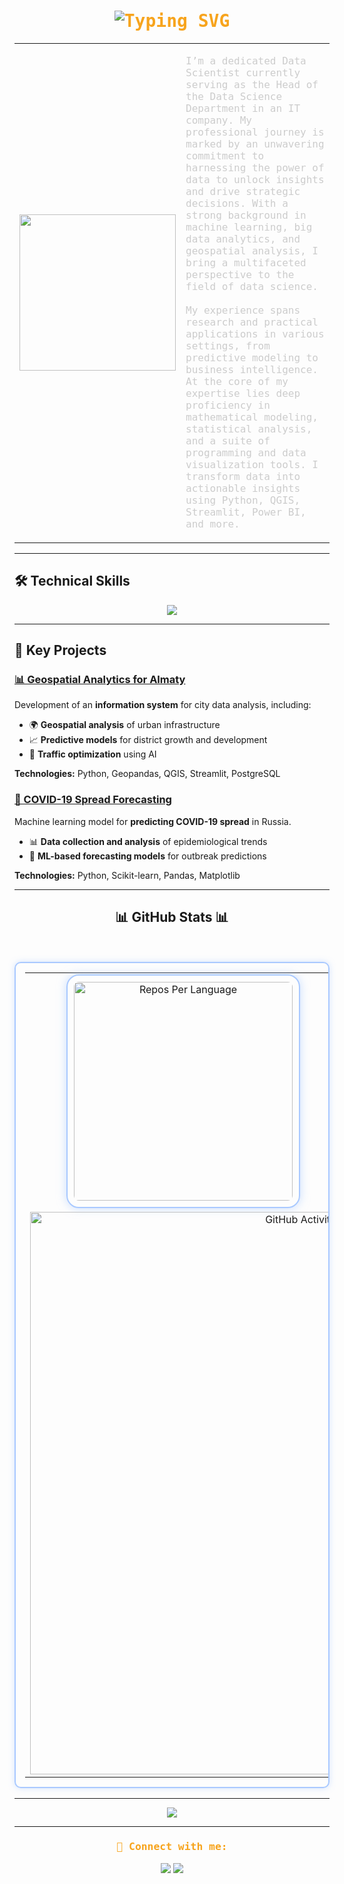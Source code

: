 <h1 align="center" style="font-family: 'Fira Code', monospace; color: #F7A41D;">
  <img src="https://readme-typing-svg.herokuapp.com?font=Fira+Code&size=25&pause=1000&color=F7A41D&width=435&lines=Data+Scientist;ML+Researcher;GIS+Analytics;Big+Data+Specialist" alt="Typing SVG" />
</h1>

<table>
  <tr>
    <td>
      <p align="left">
        <img src="https://user-images.githubusercontent.com/74038190/229223263-cf2e4b07-2615-4f87-9c38-e37600f8381a.gif" width="250px" />
      </p>
    </td>
    <td>
      <p align="left" style="font-family: 'Fira Code', monospace; color: #CCCCCC;">
        I’m a dedicated Data Scientist currently serving as the Head of the Data Science Department in an IT company. My professional journey is marked by an unwavering commitment to harnessing the power of data to unlock insights and drive strategic decisions. With a strong background in machine learning, big data analytics, and geospatial analysis, I bring a multifaceted perspective to the field of data science.
        <br><br>
        My experience spans research and practical applications in various settings, from predictive modeling to business intelligence. At the core of my expertise lies deep proficiency in mathematical modeling, statistical analysis, and a suite of programming and data visualization tools. I transform data into actionable insights using Python, QGIS, Streamlit, Power BI, and more.
      </p>
    </td>
  </tr>
</table>

---

## 🛠 Technical Skills

<p align="center">
  <img src="https://skillicons.dev/icons?i=python,tensorflow,pytorch,scikitlearn,postgresql,mysql,mongodb,docker,git,linux" />
</p>

---

## 📌 Key Projects

### [📊 Geospatial Analytics for Almaty](https://deep-analytics.smartalmaty.kz/)
Development of an **information system** for city data analysis, including:
- 🌍 **Geospatial analysis** of urban infrastructure
- 📈 **Predictive models** for district growth and development
- 🚦 **Traffic optimization** using AI

**Technologies:** Python, Geopandas, QGIS, Streamlit, PostgreSQL

### [🦠 COVID-19 Spread Forecasting](https://github.com/alinachrks/covid19-modeling)
Machine learning model for **predicting COVID-19 spread** in Russia.
- 📊 **Data collection and analysis** of epidemiological trends
- 🤖 **ML-based forecasting models** for outbreak predictions

**Technologies:** Python, Scikit-learn, Pandas, Matplotlib

---
<h2 align="center">📊 GitHub Stats 📊</h2>
<br>
<table align="center" style="border: 2px solid #A9C9FF; border-radius: 10px; padding: 15px; box-shadow: 0px 0px 10px rgba(169, 201, 255, 0.5);">
  <tr>
    <td align="center">
      <img width=350 src="https://github-profile-summary-cards.vercel.app/api/cards/repos-per-language?username=alinachrks&theme=react&border_radius=20&exclude_lang=jupyter%20notebook" alt="Repos Per Language" title="Languages used in repositories (excluding Jupyter Notebook)" style="border: 2px solid #A9C9FF; border-radius: 20px; padding: 10px; box-shadow: 0px 0px 15px rgba(169, 201, 255, 0.6); transition: transform 0.3s ease-in-out;" onmouseover="this.style.transform='scale(1.05)';" onmouseout="this.style.transform='scale(1)';" />
    </td>
    <td align="center">
      <img width=300 src="https://github-readme-stats.vercel.app/api/top-langs/?username=alinachrks&langs_count=6&layout=compact&theme=react&border_radius=10&size_weight=0.5&count_weight=0.5&exclude_repo=github-readme-stats&custom_title=Top+Languages&hide=jupyter%20notebook" alt="Top Languages" title="Most frequently used languages" />
    </td>
  </tr>
  <tr>
    <td colspan="3" align="center" style="animation: fadeIn 2s ease-in-out;">
      <a href="https://github.com/alinachrks">
        <img width=900 src="https://github-readme-activity-graph.vercel.app/graph?username=alinachrks&bg_color=00000000&color=A9C9FF&line=A9C9FF&point=FFFFFF&area=true&hide_border=true" alt="GitHub Activity Graph" title="Your contributions over time" />
      </a>
    </td>
  </tr>
</table>



---

<p align="center">
  <img src="https://quotes-github-readme.vercel.app/api?type=horizontal&theme=github_dark" />
</p>

---

<h3 align="center" style="font-family: 'Fira Code', monospace; color: #F7A41D;">🔗 Connect with me:</h3>
<p align="center">
  <a href="https://www.linkedin.com/in/alinacherkas/"><img src="https://img.shields.io/badge/LinkedIn-0077B5?style=for-the-badge&logo=linkedin&logoColor=white"/></a>
  <a href="mailto:youremail@example.com"><img src="https://img.shields.io/badge/Email-D14836?style=for-the-badge&logo=gmail&logoColor=white"/></a>
</p>

